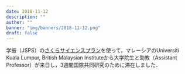 ```yaml
---
date: 2018-11-12
description: ""
auther: ""
banner: "img/banners/2018-11-12.png"
draft: false
---
```

学振（JSPS）の[さくらサイエンスプラン](https://ssp.jst.go.jp/)を使って，マレーシアのUniversiti Kuala Lumpur, British Malaysian Instituteから大学院生と助教（Assistant Professor）が来日し，3週間国際共同研究のために滞在しました．
